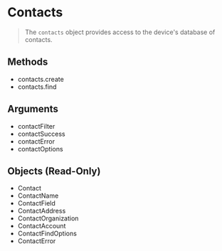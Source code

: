 Contacts
========

> The `contacts` object provides access to the device's database of contacts.

Methods
-------

- contacts.create
- contacts.find

Arguments
---------

- contactFilter
- contactSuccess
- contactError
- contactOptions

Objects (Read-Only)
-------------------

- Contact
- ContactName
- ContactField
- ContactAddress
- ContactOrganization
- ContactAccount
- ContactFindOptions
- ContactError